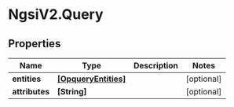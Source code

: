 # NgsiV2.Query

## Properties
Name | Type | Description | Notes
------------ | ------------- | ------------- | -------------
**entities** | [**[OpqueryEntities]**](OpqueryEntities.md) |  | [optional] 
**attributes** | **[String]** |  | [optional] 


